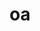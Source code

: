 ---
title: oa
tagline: Dead-simple monkey testing
url: https://github.com/Nickersoft/oa
icon: monkey
---